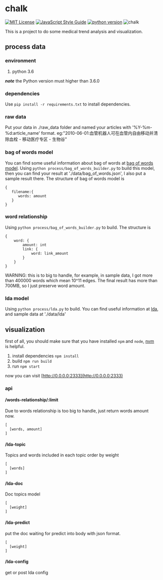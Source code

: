 # chalk
[![MIT License](https://img.shields.io/github/license/mashape/apistatus.svg)](https://opensource.org/licenses/MIT)
[![JavaScript Style Guide](https://img.shields.io/badge/code%20style-standard-brightgreen.svg)](http://standardjs.com/)
[![python version](https://img.shields.io/badge/python-3.6.0-blue.svg)](https://www.python.org)
![chalk](http://i4.buimg.com/4851/87539145e3a95c28.png)

This is a project to do some medical trend analysis and visualization.

## process data

### environment
1. python 3.6

***note*** the Python version must higher than 3.6.0 

### dependencies
Use `pip install -r requirements.txt` to install dependencies.

### raw data
Put your data in ./raw_data folder and named your articles with '%Y-%m-%d:article_name' format. eg:"2010-06-01:血管机器人可在血管内自由移动并清除血栓 - 移动医疗专区 - 生物谷"

### bag of words model
You can find some useful information about bag of words at [bag of words model](https://en.wikipedia.org/wiki/Bag-of-words_model).
Using `python process/bag_of_words_builder.py` to build this model, then you can find your result at './data/bag_of_words.json', I also put a sample result there.
The structure of bag of words model is
```
{
   filename:{
      words: amount
   }
}
```

### word relationship
Using `python process/bag_of_words_builder.py` to build. The structure is
```
{
    word: {
        amount: int
        link: {
            word: link_amount
        }
    }
}
```
WARNING: this is to big to handle, for example, in sample data, I got more than 400000 words which mean 10^11 edges.
The final result has more than 700MB, so I just preserve word amount.


### lda model
Using `python process/lda.py` to build. You can find useful information at [lda](http://scikit-learn.org/stable/modules/generated/sklearn.decomposition.LatentDirichletAllocation.html#sklearn.decomposition.LatentDirichletAllocation.perplexity), and sample data at './data/lda'

## visualization
first of all, you should make sure that you have installed `npm` and `node`, [nvm](https://github.com/creationix/nvm) is helpful.

1. install dependencies `npm install`
2. build `npm run build`
3. run `npm start`

now you can visit [http://0.0.0.0:2333](http://0.0.0.0:2333)

### api
#### /words-relationship/:limit
Due to words relationship is too big to handle, just return words amount now.
```
[
  [words, amount]
]
```

#### /lda-topic
Topics and words included in each topic order by weight
```
[
  [words]
]
```

#### /lda-doc
Doc topics model
```
[
  [weight]
]
```

#### /lda-predict
put the doc waiting for predict into body with json format.
```
[
  [weight]
]
``` 

#### /lda-config
get or post lda config